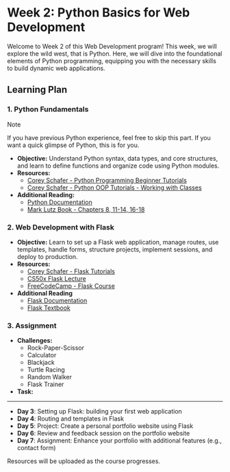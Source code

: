 # **Week 2: Python Basics for Web Development**

Welcome to Week 2 of this Web Development program! This week, we will explore the wild west, that is Python. Here, we will dive into the foundational elements of Python programming, equipping you with the necessary skills to build dynamic web applications.

## Learning Plan

### 1. Python Fundamentals

> [!NOTE]  
> If you have previous Python experience, feel free to skip this part. If you want a quick glimpse of Python, this is for you.

- **Objective:** Understand Python syntax, data types, and core structures, and learn to define functions and organize code using Python modules.
- **Resources:**
  - [Corey Schafer - Python Programming Beginner Tutorials](https://youtube.com/playlist?list=PL-osiE80TeTskrapNbzXhwoFUiLCjGgY7&si=Sh-D5EglKK9pBIc-)
  - [Corey Schafer - Python OOP Tutorials - Working with Classes](https://youtube.com/playlist?list=PL-osiE80TeTsqhIuOqKhwlXsIBIdSeYtc&si=EZRhuwYPzND7VoB3)
- **Additional Reading:**
  - [Python Documentation](https://docs.python.org/3/tutorial/index.html)
  - [Mark Lutz Book - Chapters 8, 11-14, 16-18](../Resources/Mark-Lutz-Book.pdf)

### 2. Web Development with Flask

- **Objective:** Learn to set up a Flask web application, manage routes, use templates, handle forms, structure projects, implement sessions, and deploy to production.
- **Resources:**
  - [Corey Schafer - Flask Tutorials](https://youtube.com/playlist?list=PL-osiE80TeTs4UjLw5MM6OjgkjFeUxCYH&si=tFSi6Qafud1w2wNk)
  - [CS50x Flask Lecture](https://www.youtube.com/watch?v=-aqUek49iL8)
  - [FreeCodeCamp - Flask Course](https://youtu.be/Qr4QMBUPxWo?si=qvZ3hn5IDWI1r3kX)
- **Additional Reading**
  - [Flask Documentation](https://flask.palletsprojects.com/en/stable/)
  - [Flask Textbook](../Resources/flask-book.pdf)

### 3. Assignment

- **Challenges:**
  - Rock-Paper-Scissor
  - Calculator
  - Blackjack
  - Turtle Racing
  - Random Walker
  - Flask Trainer
- **Task:**

---
- **Day 3**: Setting up Flask: building your first web application
- **Day 4**: Routing and templates in Flask
- **Day 5**: Project: Create a personal portfolio website using Flask
- **Day 6**: Review and feedback session on the portfolio website
- **Day 7**: Assignment: Enhance your portfolio with additional features (e.g., contact form)

Resources will be uploaded as the course progresses.
